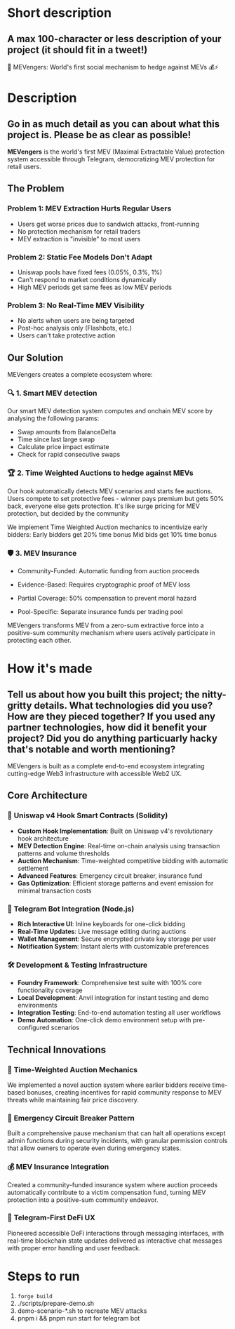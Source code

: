 # Short description
## A max 100-character or less description of your project (it should fit in a tweet!)

🚀 MEVengers: World's first social mechanism to hedge against MEVs 💰⚡

# Description
## Go in as much detail as you can about what this project is. Please be as clear as possible!

**MEVengers** is the world's first MEV (Maximal Extractable Value) protection system accessible through Telegram, democratizing MEV protection for retail users.

## The Problem

### Problem 1: MEV Extraction Hurts Regular Users
- Users get worse prices due to sandwich attacks, front-running
- No protection mechanism for retail traders
- MEV extraction is "invisible" to most users

### Problem 2: Static Fee Models Don't Adapt
- Uniswap pools have fixed fees (0.05%, 0.3%, 1%)
- Can't respond to market conditions dynamically
- High MEV periods get same fees as low MEV periods

### Problem 3: No Real-Time MEV Visibility
- No alerts when users are being targeted
- Post-hoc analysis only (Flashbots, etc.)
- Users can't take protective action


## Our Solution
MEVengers creates a complete ecosystem where:

### 🔍 **1. Smart MEV detection**
Our smart MEV detection system computes and onchain MEV score by analysing the following params:
- Swap amounts from BalanceDelta
- Time since last large swap
- Calculate price impact estimate 
- Check for rapid consecutive swaps


### 🏆 **2. Time Weighted Auctions to hedge against MEVs**

Our hook automatically detects MEV scenarios and starts fee auctions. Users compete to set protective fees - winner pays premium but gets 50% back, everyone else gets protection. It's like surge pricing for MEV protection, but decided by the community

We implement Time Weighted Auction mechanics to incentivize early bidders:
Early bidders get 20% time bonus
Mid bids get 10% time bonus

### 🛡️ **3. MEV Insurance**
- Community-Funded: Automatic funding from auction proceeds

- Evidence-Based: Requires cryptographic proof of MEV loss

- Partial Coverage: 50% compensation to prevent moral hazard

- Pool-Specific: Separate insurance funds per trading pool


MEVengers transforms MEV from a zero-sum extractive force into a positive-sum community mechanism where users actively participate in protecting each other.

# How it's made
## Tell us about how you built this project; the nitty-gritty details. What technologies did you use? How are they pieced together? If you used any partner technologies, how did it benefit your project? Did you do anything particuarly hacky that's notable and worth mentioning?

MEVengers is built as a complete end-to-end ecosystem integrating cutting-edge Web3 infrastructure with accessible Web2 UX.

## Core Architecture

### 🔗 **Uniswap v4 Hook Smart Contracts (Solidity)**
- **Custom Hook Implementation**: Built on Uniswap v4's revolutionary hook architecture
- **MEV Detection Engine**: Real-time on-chain analysis using transaction patterns and volume thresholds  
- **Auction Mechanism**: Time-weighted competitive bidding with automatic settlement
- **Advanced Features**: Emergency circuit breaker, insurance fund
- **Gas Optimization**: Efficient storage patterns and event emission for minimal transaction costs

### 🤖 **Telegram Bot Integration (Node.js)**
- **Rich Interactive UI**: Inline keyboards for one-click bidding
- **Real-Time Updates**: Live message editing during auctions
- **Wallet Management**: Secure encrypted private key storage per user
- **Notification System**: Instant alerts with customizable preferences

### 🛠️ **Development & Testing Infrastructure**
- **Foundry Framework**: Comprehensive test suite with 100% core functionality coverage
- **Local Development**: Anvil integration for instant testing and demo environments
- **Integration Testing**: End-to-end automation testing all user workflows
- **Demo Automation**: One-click demo environment setup with pre-configured scenarios

## Technical Innovations

### 🎯 **Time-Weighted Auction Mechanics**
We implemented a novel auction system where earlier bidders receive time-based bonuses, creating incentives for rapid community response to MEV threats while maintaining fair price discovery.

### 🚨 **Emergency Circuit Breaker Pattern**
Built a comprehensive pause mechanism that can halt all operations except admin functions during security incidents, with granular permission controls that allow owners to operate even during emergency states.

### 💰 **MEV Insurance Integration**
Created a community-funded insurance system where auction proceeds automatically contribute to a victim compensation fund, turning MEV protection into a positive-sum community endeavor.

### 📱 **Telegram-First DeFi UX**
Pioneered accessible DeFi interactions through messaging interfaces, with real-time blockchain state updates delivered as interactive chat messages with proper error handling and user feedback.


# Steps to run

1. `forge build`
2. ./scripts/prepare-demo.sh
3. demo-scenario-*.sh to recreate MEV attacks
4. pnpm i && pnpm run start for telegram bot